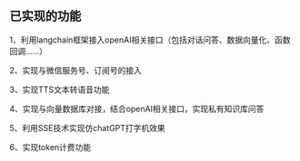 ## 已实现的功能
1、利用langchain框架接入openAI相关接口（包括对话问答、数据向量化、函数回调......）

2、实现与微信服务号、订阅号的接入

3、实现TTS文本转语音功能

4、实现与向量数据库对接，结合openAI相关接口，实现私有知识库问答

5、利用SSE技术实现仿chatGPT打字机效果

6、实现token计费功能

